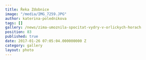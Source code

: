 ```yaml
---
title: Řeka Zdobnice
image: "/media/IMG_7259.JPG"
author: katerina-polednikova
tags: []
gallery: /news/zima-umoznila-spocitat-vydry-v-orlickych-horach
position: 83
published: true
date: 2017-01-26 07:05:04.000000000 Z
category: gallery
layout: photo
---
```

